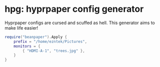 # hpg: hyprpaper config generator

Hyprpaper configs are cursed and scuffed as hell. This generator aims to make life easier!

```lua
require("beanpaper").Apply {
    prefix = "/home/ezntek/Pictures",
    monitors = {
        { "HDMI-A-1", "trees.jpg" },
    }
}
```

